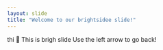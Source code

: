```yaml
---
layout: slide
title: "Welcome to our brightsidee slide!"
---
```

thi :tada:
This is brigh slide
Use the left arrow to go back!
